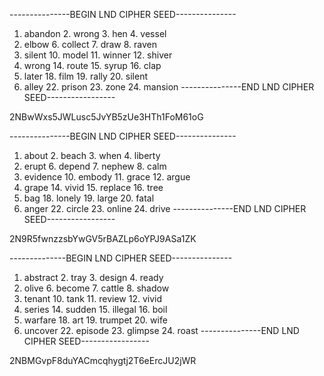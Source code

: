 ---------------BEGIN LND CIPHER SEED---------------

1. abandon 2. wrong 3. hen 4. vessel
2. elbow 6. collect 7. draw 8. raven
3. silent 10. model 11. winner 12. shiver
4. wrong 14. route 15. syrup 16. clap
5. later 18. film 19. rally 20. silent
6. alley 22. prison 23. zone 24. mansion
---------------END LND CIPHER SEED-----------------

2NBwWxs5JWLusc5JvYB5zUe3HTh1FoM61oG


---------------BEGIN LND CIPHER SEED---------------

1. about 2. beach 3. when 4. liberty
2. erupt 6. depend 7. nephew 8. calm
3. evidence 10. embody 11. grace 12. argue
4. grape 14. vivid 15. replace 16. tree
5. bag 18. lonely 19. large 20. fatal
6. anger 22. circle 23. online 24. drive
---------------END LND CIPHER SEED-----------------

2N9R5fwnzzsbYwGV5rBAZLp6oYPJ9ASa1ZK

--------------BEGIN LND CIPHER SEED---------------

1. abstract 2. tray 3. design 4. ready
2. olive 6. become 7. cattle 8. shadow
3. tenant 10. tank 11. review 12. vivid
4. series 14. sudden 15. illegal 16. boil
5. warfare 18. art 19. trumpet 20. wife
6. uncover 22. episode 23. glimpse 24. roast
---------------END LND CIPHER SEED-----------------

2NBMGvpF8duYACmcqhygtj2T6eErcJU2jWR